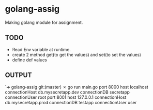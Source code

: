 # golang-assig
Making golang module for assignment.

## TODO
* Read Env variable at runtime.
* create 2 method get(to get the values) and set(to set the values)
* define def values


## OUTPUT
`➜  golang-assig git:(master) ✗ go run main.go
port 8000
host localhost
connectionHost db.mysecretapp.dev
connectionDB secretapp
connectionUser root
port 8001
host 127.0.0.1
connectionHost db.mysecretapp.prod
connectionDB testapp
connectionUser user
